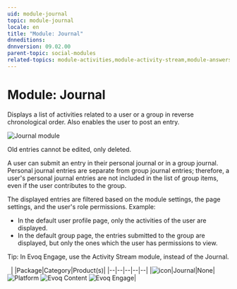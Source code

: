 ```yaml
---
uid: module-journal
topic: module-journal
locale: en
title: "Module: Journal"
dnneditions: 
dnnversion: 09.02.00
parent-topic: social-modules
related-topics: module-activities,module-activity-stream,module-answers,module-blogs,module-challenges,module-discussions,module-group-directory,module-group-spaces,module-ideas,module-latest-challenges,module-leaderboard,module-member-directory,module-message-center,module-my-status,module-profile-dashboard,module-social-groups,module-related-content,module-social-events,module-social-sharing,module-user-badges,module-wiki
---
```


# Module: Journal

Displays a list of activities related to a user or a group in reverse chronological order. Also enables the user to post an entry.

  

![Journal module](/images/scr-module-Journal.png)

  

Old entries cannot be edited, only deleted.

A user can submit an entry in their personal journal or in a group journal. Personal journal entries are separate from group journal entries; therefore, a user's personal journal entries are not included in the list of group items, even if the user contributes to the group.

The displayed entries are filtered based on the module settings, the page settings, and the user's role permissions. Example:

*   In the default user profile page, only the activities of the user are displayed.
*   In the default group page, the entries submitted to the group are displayed, but only the ones which the user has permissions to view.

Tip: In Evoq Engage, use the Activity Stream module, instead of the Journal.

 
|  |Package|Category|Product(s)|
|--|--|--|--|--|
|![icon](/images/ico-module-journal.png)|Journal|None|![Platform](/images/ico-dnn-platform.png) ![Evoq Content](/images/ico-evoq-content.png) ![Evoq Engage](/images/ico-evoq-engage.png)|